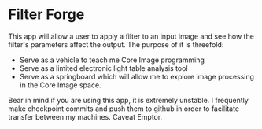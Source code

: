 Filter Forge
=====

This app will allow a user to apply a filter to an input image and see how the filter's parameters affect the output. The purpose of it is threefold:
* Serve as a vehicle to teach me Core Image programming
* Serve as a limited electronic light table analysis tool
* Serve as a springboard which will allow me to explore image processing in the Core Image space.

Bear in mind if you are using this app, it is extremely unstable. I frequently make checkpoint commits and push them to github in order to facilitate transfer between my machines. Caveat Emptor.